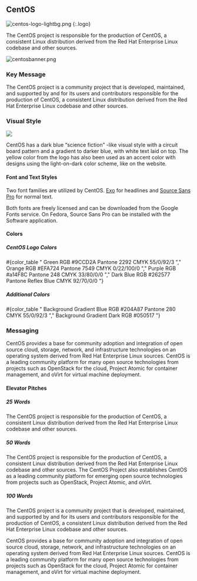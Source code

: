 ## CentOS

![centos-logo-lightbg.png](/images/branding/logo-centos.png)
{:.logo}

The CentOS project is responsible for the production of CentOS, a consistent Linux distribution derived from the Red Hat Enterprise Linux codebase and other sources.

![centosbanner.png](/images/branding/banner-centos.png)

### Key Message

The CentOS project is a community project that is developed, maintained, and supported by and for its users and contributors responsible for the production of CentOS, a consistent Linux distribution derived from the Red Hat Enterprise Linux codebase and other sources.

### Visual Style

![](/images/branding/type-exo.png)

CentOS has a dark blue “science fiction” -like visual style with a circuit board pattern and a gradient to darker blue, with white text laid on top. The yellow color from the logo has also been used as an accent color with designs using the light-on-dark color scheme, like on the website.

#### Font and Text Styles

Two font families are utilized by CentOS. [Exo](https://www.google.com/fonts%23UsePlace:use/Collection:Exo) for headlines and [Source Sans Pro](https://www.google.com/fonts%23UsePlace:use/Collection:Source%2BSans%2BPro) for normal text.

Both fonts are freely licensed and can be downloaded from the Google Fonts service. On Fedora, Source Sans Pro can be installed with the Software application.

#### Colors

##### CentOS Logo Colors

#{color_table "
  Green
  RGB #9CCD2A
  Pantone 2292
  CMYK 55/0/92/3
","
  Orange
  RGB #EFA724
  Pantone 7549
  CMYK 0/22/100/0
","
  Purple
  RGB #a14F8C
  Pantone 248
  CMYK 33/80/0/0
","
  Dark Blue
  RGB #262577
  Pantone Reflex Blue
  CMYK 92/70/0/0
"}

##### Additional Colors

#{color_table "
  Background Gradient Blue
  RGB #204A87
  Pantone 280
  CMYK 55/0/92/3
","
  Background Gradient Dark
  RGB #050517
"}

### Messaging

CentOS provides a base for community adoption and integration of open source cloud, storage, network, and infrastructure technologies on an operating system derived from Red Hat Enterprise Linux sources. CentOS is a leading community platform for many open source technologies from projects such as OpenStack for the cloud, Project Atomic for container management, and oVirt for virtual machine deployment.

#### Elevator Pitches

##### 25 Words

The CentOS project is responsible for the production of CentOS, a consistent Linux distribution derived from the Red Hat Enterprise Linux codebase and other sources.

##### 50 Words

The CentOS project is responsible for the production of CentOS, a consistent Linux distribution derived from the Red Hat Enterprise Linux codebase and other sources. The CentOS Project also establishes CentOS as a leading community platform for emerging open source technologies from projects such as OpenStack, Project Atomic, and oVirt.

##### 100 Words

The CentOS project is a community project that is developed, maintained, and supported by and for its users and contributors responsible for the production of CentOS, a consistent Linux distribution derived from the Red Hat Enterprise Linux codebase and other sources.

CentOS provides a base for community adoption and integration of open source cloud, storage, network, and infrastructure technologies on an operating system derived from Red Hat Enterprise Linux sources. CentOS is a leading community platform for many open source technologies from projects such as OpenStack for the cloud, Project Atomic for container management, and oVirt for virtual machine deployment.
